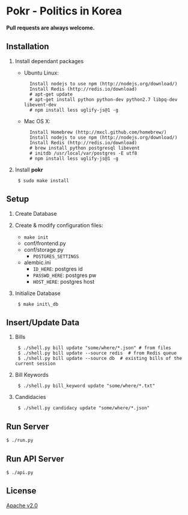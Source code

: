 Pokr - Politics in Korea
==================================

**Pull requests are always welcome.**

## Installation

1. Install dependant packages
    - Ubuntu Linux:

            Install nodejs to use npm (http://nodejs.org/download/)
            Install Redis (http://redis.io/download)
            # apt-get update
            # apt-get install python python-dev python2.7 libpq-dev libevent-dev
            # npm install less uglify-js@1 -g
    - Mac OS X:

            Install Homebrew (http://mxcl.github.com/homebrew/)
            Install nodejs to use npm (http://nodejs.org/download/)
            Install Redis (http://redis.io/download)
            # brew install python postgresql libevent
            # initdb /usr/local/var/postgres -E utf8
            # npm install less uglify-js@1 -g

1. Install **pokr**

        $ sudo make install

## Setup

1. Create Database

1. Create & modify configuration files:
    - `make init`
    - conf/frontend.py
    - conf/storage.py
        - `POSTGRES_SETTINGS`
    - alembic.ini
        - `ID_HERE`: postgres id
        - `PASSWD_HERE`: postgres pw
        - `HOST_HERE`: postgres host

1. Initialize Database

        $ make init\_db

## Insert/Update Data

1. Bills

        $ ./shell.py bill update "some/where/*.json" # from files
        $ ./shell.py bill update --source redis  # from Redis queue
        $ ./shell.py bill update --source db  # existing bills of the current session

1. Bill Keywords

        $ ./shell.py bill_keyword update "some/where/*.txt"

1. Candidacies

        $ ./shell.py candidacy update "some/where/*.json"


## Run Server

    $ ./run.py

## Run API Server

	$ ./api.py

## License
[Apache v2.0](http://www.apache.org/licenses/LICENSE-2.0.html)

